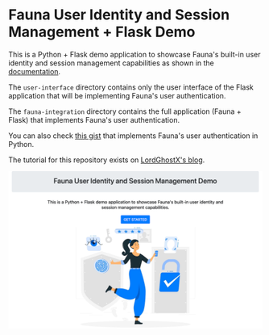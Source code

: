 # Fauna User Identity and Session Management + Flask Demo

This is a Python + Flask demo application to showcase Fauna's built-in user identity and session management capabilities as shown in the [documentation](https://docs.fauna.com/fauna/current/tutorials/authentication/user).

The `user-interface` directory contains only the user interface of the Flask application that will be implementing Fauna's user authentication.

The `fauna-integration` directory contains the full application (Fauna + Flask) that implements Fauna's user authentication.

You can also check [this gist](https://gist.github.com/LordGhostX/9d70357f9803904506939ab6f4bb3a9a) that implements Fauna's user authentication in Python.

The tutorial for this repository exists on [LordGhostX's blog](https://dev.to/lordghostx/managing-user-authentication-and-sessions-with-fauna-and-flask-5h5h).

![demo preview](preview.png)
